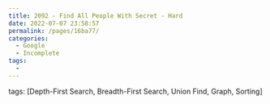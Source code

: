 ```yaml
---
title: 2092 - Find All People With Secret - Hard
date: 2022-07-07 23:58:57
permalink: /pages/16ba77/
categories:
  - Google
  - Incomplete
tags:
  - 
---
```

tags: [Depth-First Search, Breadth-First Search, Union Find, Graph, Sorting]